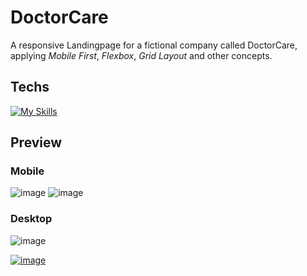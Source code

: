 # DoctorCare

A responsive Landingpage for a fictional company called DoctorCare, applying *Mobile First*, *Flexbox*, *Grid Layout* and other concepts.

## Techs

[![My Skills](https://skillicons.dev/icons?i=js,html,css)](https://skillicons.dev)

## Preview
  ### Mobile
![image](https://user-images.githubusercontent.com/86017907/179031450-773ac69d-780f-485c-8ed4-2d93c8e27a09.png)
![image](https://user-images.githubusercontent.com/86017907/179034195-5b76e6cb-53be-491e-b042-cfcd8f5b5bab.png)
   ### Desktop
![image](https://user-images.githubusercontent.com/86017907/179034755-3993570b-09cf-4bab-a9db-f3f24ac9cf6c.png)


[![image](https://user-images.githubusercontent.com/86017907/179060688-590eac0e-1195-4bad-80d3-8c848b0af5e2.png)](https://github.com/AndrewsItiel06/space-cream/blob/main/LICENSE)

